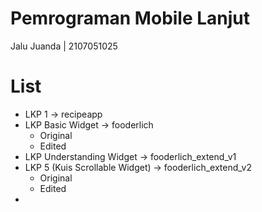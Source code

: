 # Pemrograman Mobile Lanjut
Jalu Juanda | 2107051025

# List
* LKP 1 -> recipeapp
* LKP Basic Widget -> fooderlich
   * Original
   * Edited
* LKP Understanding Widget -> fooderlich_extend_v1
* LKP 5 (Kuis Scrollable Widget) -> fooderlich_extend_v2
  * Original
  * Edited
* 
